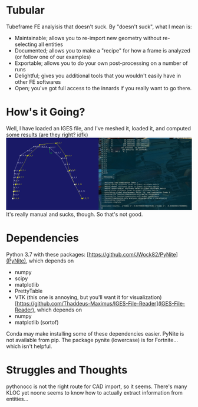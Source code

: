 # Tubular
Tubeframe FE analyisis that doesn't suck. By "doesn't suck", what I mean is:
- Maintainable; allows you to re-import new geometry without re-selecting all entities
- Documented; allows you to make a "recipe" for how a frame is analyzed (or follow one of our examples)
- Exportable; allows you to do your own post-processing on a number of runs
- Delightful; gives you additional tools that you wouldn't easily have in other FE softwares
- Open; you've got full access to the innards if you really want to go there.

# How's it Going?

Well, I have loaded an IGES file, and I've meshed it, loaded it, and computed some results (are they right? idfk)
![](08DEC2020_capture.png)
It's really manual and sucks, though. So that's not good.

# Dependencies
Python 3.7 with these packages:
[https://github.com/JWock82/PyNite](PyNite), which depends on
- numpy
- scipy
- matplotlib
- PrettyTable
- VTK (this one is annoying, but you'll want it for visualization)
[https://github.com/Thaddeus-Maximus/IGES-File-Reader](IGES-File-Reader), which depends on
- numpy
- matplotlib (sortof)

Conda may make installing some of these dependencies easier.
PyNite is not available from pip. The package pynite (lowercase) is for Fortnite... which isn't helpful.

# Struggles and Thoughts
pythonocc is not the right route for CAD import, so it seems. There's many KLOC yet noone seems to know how to actually extract information from entities...